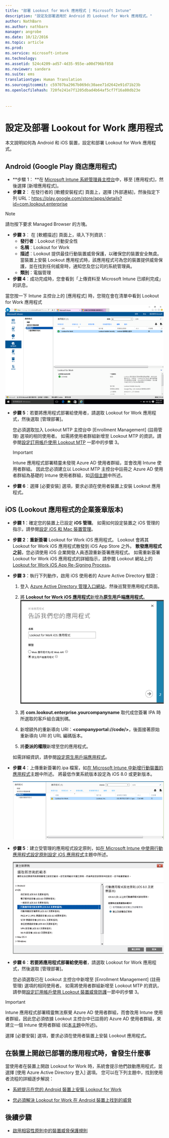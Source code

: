 ```yaml
---
title: "部署 Lookout for Work 應用程式 | Microsoft Intune"
description: "設定及部署適用於 Android 的 Lookout for Work 應用程式。"
author: NathBarn
ms.author: nathbarn
manager: angrobe
ms.date: 10/12/2016
ms.topic: article
ms.prod: 
ms.service: microsoft-intune
ms.technology: 
ms.assetid: 524c4209-ad57-4d35-955e-a00d796bf858
ms.reviewer: sandera
ms.suite: ems
translationtype: Human Translation
ms.sourcegitcommit: c59707ba2967b069dc30aee71d2642e91d71b23b
ms.openlocfilehash: 720fe241e7f1205dbad4b64af5cf7f16a80db23e


---
```


# <a name="configure-and-deploy-lookout-for-work-apps"></a>設定及部署 Lookout for Work 應用程式
本文說明如何為 Android 和 iOS 裝置，設定和部署 Lookout for Work 應用程式。

## <a name="android-google-play-store-app"></a>Android (Google Play 商店應用程式)

* **步驟 1：   **在 [Microsoft Intune 系統管理員主控台](https://manage.microsoft.com)中，移至 [應用程式]，然後選擇 [新增應用程式]。   
* **步驟 2**︰   在發行者的 [軟體安裝程式] 頁面上，選擇 [外部連結]，然後指定下列 URL：https://play.google.com/store/apps/details?id=com.lookout.enterprise
>[!NOTE]
>請勿按下要求 Managed Browser 的方塊。

* **步驟 3**︰   在 [軟體描述] 頁面上，填入下列資訊：
  * **發行者**︰Lookout 行動安全性
  * **名稱**︰Lookout for Work
  * **描述**︰Lookout 提供最佳行動裝置威脅保護，以確保您的裝置安全無虞。 當裝置上安裝 Lookout 應用程式時，該應用程式可為您的裝置提供威脅保護，並在找到任何威脅時，通知您及您公司的系統管理員。
  * **類別**：電腦管理
* **步驟 4**︰成功完成時，您會看到「上傳資料至 Microsoft Intune 已順利完成」的訊息。

當您按一下 Intune 主控台上的 [應用程式] 時，您現在會在清單中看到 Lookout for Work 應用程式 ![在清單中顯示 Lookout for Work 應用程式之 Intune 管理主控台 [應用程式] 頁面的螢幕擷取畫面](../media/mtp/lookout-app-listed-intune-console.png)

* **步驟 5**：若要將應用程式部署給使用者，請選取 Lookout for Work 應用程式，然後選取 [管理部署]。

  您必須選取加入 Lookout MTP 主控台中 [Enrollment Management] (註冊管理) 選項的相同使用者。  如需將使用者群組新增至 Lookout MTP 的資訊，請參閱[設定訂用帳戶使用 Lookout MTP](set-up-your-subscription-with-lookout-mtp.md#configure-your-subscription-with-lookout-device-threat-protection) 一節中的步驟 3。

  >[!IMPORTANT]
  > Intune 應用程式部署精靈未發現 Azure AD 使用者群組，並會改用 Intune 使用者群組。 因此您必須建立以 Lookout MTP 主控台中註冊之 Azure AD 使用者群組為基礎的 Intune 使用者群組，如[這個主題](plan-your-user-and-device-groups.md)中所述。

* **步驟 6**︰選擇 [必要安裝] 選項，要求必須在使用者裝置上安裝 Lookout 應用程式。


## <a name="ios-enterprise-signed-version-of-lookout-app"></a>iOS (Lookout 應用程式的企業簽章版本)

* **步驟 1**：確定您的裝置上已設定 **iOS 管理**。 如需如何設定裝置之 iOS 管理的指示，請參閱[設定 iOS 和 Mac 裝置管理](set-up-ios-and-mac-management-with-microsoft-intune.md)。

* **步驟 2**：**重新簽署** Lookout for Work iOS 應用程式。 Lookout 會將其 Lookout for Work iOS 應用程式散發到 iOS App Store 之外。 **散發應用程式之前**，您必須使用 iOS 企業開發人員憑證重新簽署應用程式。 如需重新簽署 Lookout for Work iOS 應用程式的詳細指示，請參閱 Lookout 網站上的 [Lookout for Work iOS App Re-Signing Process](https://personal.support.lookout.com/hc/en-us/articles/114094038714)。


* **步驟 3**：執行下列動作，啟用 iOS 使用者的 Azure Active Directory 驗證：
  1.  登入 [Azure Active Directory 管理入口網站](https://manage.windowsazure.com)，然後巡覽至應用程式頁面。
  2.  將 **Lookout for Work iOS 應用程式**新增為**原生用戶端應用程式**。
  ![顯示 [原生用戶端應用程式] 選項之 [新增應用程式] 對話方塊的螢幕擷取畫面](../media/mtp/aad-add-app.png)

  3. 將 **com.lookout.enterprise.yourcompanyname** 取代成您簽署 IPA 時所選取的客戶組合識別碼。
  4.  新增額外的重新導向 URI：**&lt;companyportal://code/>**，後面接著原始重新導向 URI 的 URL 編碼版本。
  5.  將**委派的權限**新增至您的應用程式。

  如需詳細資訊，請參閱[設定原生用戶端應用程式](https://azure.microsoft.com/en-us/documentation/articles/app-service-mobile-how-to-configure-active-directory-authentication/#optional-configure-a-native-client-application)。


* **步驟 4**：上傳重新簽署的.ipa 檔案，如[在 Microsoft Intune 中新增行動裝置的應用程式](https://docs.microsoft.com/en-us/intune/deploy-use/add-apps-for-mobile-devices-in-microsoft-intune)主題中所述。 將最低作業系統版本設定為 iOS 8.0 或更新版本。

  ![顯示應用程式清單中 Lookout for Work 應用程式之 Intune 系統管理員主控台應用程式頁面的螢幕擷取畫面](../media/mtp/ios-app-uploaded-intune.png)

* **步驟 5**：建立受管理的應用程式設定原則，如[在 Microsoft Intune 中使用行動應用程式設定原則設定 iOS 應用程式](https://docs.microsoft.com/en-us/intune/deploy-use/configure-ios-apps-with-mobile-app-configuration-policies-in-microsoft-intune)主題中所述。

  ![反白顯示 iOS 8.0 或更新版應用程式設定原則之 [建立新原則精靈] 的螢幕擷取畫面](../media/mtp/ios-app-config.png)

* **步驟 6**：**若要將應用程式部署給使用者**，請選取 Lookout for Work 應用程式，然後選取 [管理部署]。

  您必須選取已在 Lookout 主控台中新增至 [Enrollment Management] (註冊管理) 選項的相同使用者。  如需將使用者群組新增至 Lookout MTP 的資訊，請參閱[設定訂用帳戶使用 Lookout 裝置威脅防護](set-up-your-subscription-with-lookout-mtp.md#configure-your-subscription-with-lookout-device-threat-protection)一節中的步驟 3。

>[!IMPORTANT]
> Intune 應用程式部署精靈無法察覺 Azure AD 使用者群組，而會改用 Intune 使用者群組，因此您必須依據 Lookout 主控台中已註冊的 Azure AD 使用者群組，來建立一個 Intune 使用者群組 (如[本主題](plan-your-user-and-device-groups.md)中所述)。

選擇 [必要安裝] 選項，要求必須在使用者裝置上安裝 Lookout 應用程式。

## <a name="what-happens-when-the-deployed-app-is-opened-on-the-device"></a>在裝置上開啟已部署的應用程式時，會發生什麼事




當使用者在裝置上開啟 Lookout for Work 時，系統會提示他們啟動應用程式，並選擇 [使用 Azure Active Directory 登入] 選項。 您可以在下列主題中，找到使用者流程的詳細逐步解說：

* [系統提示在您的 Android 裝置上安裝 Lookout for Work](http://docs.microsoft.com/intune/enduser/you-are-prompted-to-install-lookout-for-work-android)

* [您必須解決 Lookout for Work 在 Android 裝置上找到的威脅](http://docs.microsoft.com/intune/enduser/you-need-to-resolve-a-threat-found-by-lookout-for-work-android)

## <a name="next-steps"></a>後續步驟
* [啟用相容性原則中的裝置威脅保護規則](enable-device-threat-protection-rule-in-compliance-policy.md)



<!--HONumber=Dec16_HO2-->


